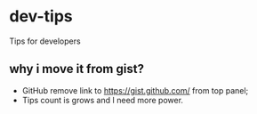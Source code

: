 # dev-tips
Tips for developers

## why i move it from gist?
* GitHub remove link to https://gist.github.com/ from top panel;
* Tips count is grows and I need more power.

